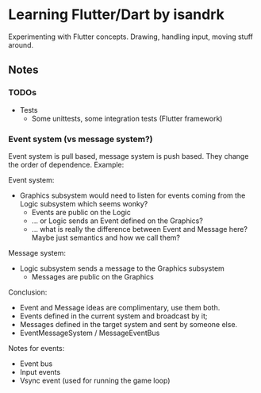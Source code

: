 # Learning Flutter/Dart by isandrk

Experimenting with Flutter concepts. Drawing, handling input, moving stuff around.

## Notes

### TODOs

* Tests
  * Some unittests, some integration tests (Flutter framework)

### Event system (vs message system?)

Event system is pull based, message system is push based. They change the order of dependence. Example:

Event system:
* Graphics subsystem would need to listen for events coming from the Logic subsystem which seems wonky?
  * Events are public on the Logic
  * ... or Logic sends an Event defined on the Graphics?
  * ... what is really the difference between Event and Message here? Maybe just semantics and how we call them?

Message system:
* Logic subsystem sends a message to the Graphics subsystem
  * Messages are public on the Graphics

Conclusion:
* Event and Message ideas are complimentary, use them both.
* Events defined in the current system and broadcast by it;
* Messages defined in the target system and sent by someone else.
* EventMessageSystem / MessageEventBus

Notes for events:
* Event bus
* Input events
* Vsync event (used for running the game loop)
